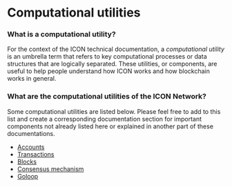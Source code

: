 # Computational utilities

### What is a computational utility?

For the context of the ICON technical documentation, a _computational utility_ is an umbrella term that refers to key computational processes or data structures that are logically separated. These utilities, or components, are useful to help people understand how ICON works and how blockchain works in general.

### What are the computational utilities of the ICON Network?

Some computational utilities are listed below. Please feel free to add to this list and create a corresponding documentation section for important components not already listed here or explained in another part of these documentations.

* [Accounts](accounts.md)
* [Transactions](transactions.md)
* [Blocks](blocks.md)
* [Consensus mechanism](consensus-mechanism.md)
* [Goloop](goloop/)

